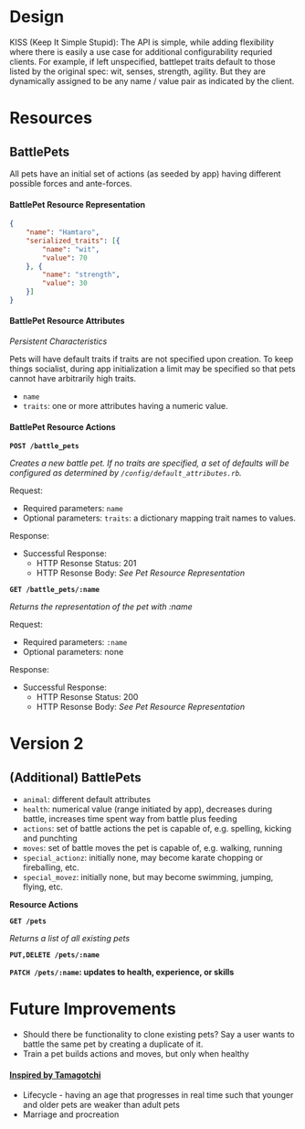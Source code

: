 # Design

KISS (Keep It Simple Stupid): The API is simple, while adding flexibility where there is easily a use case for additional configurability requried clients. For example, if left unspecified, battlepet traits default to those listed by the original spec: wit, senses, strength, agility. But they are dynamically assigned to be any name / value pair as indicated by the client.

# Resources

## BattlePets

All pets have an initial set of actions (as seeded by app) having different possible forces and ante-forces.

#### BattlePet Resource Representation

```json
{
    "name": "Hamtaro",
    "serialized_traits": [{
        "name": "wit",
        "value": 70
    }, {
        "name": "strength",
        "value": 30
    }]
}
```

#### BattlePet Resource Attributes

_Persistent Characteristics_

Pets will have default traits if traits are not specified upon creation. To keep things socialist, during app initialization a limit may be specified so that pets cannot have arbitrarily high traits.

* `name`
* `traits`: one or more attributes having a numeric value.

#### BattlePet Resource Actions

**`POST /battle_pets`**

_Creates a new battle pet. If no traits are specified, a set of defaults will be configured as determined by `/config/default_attributes.rb`._

Request:

* Required parameters: `name`
* Optional parameters: `traits`: a dictionary mapping trait names to values.

Response:

* Successful Response:
    * HTTP Resonse Status: 201
    * HTTP Resonse Body: _See Pet Resource Representation_

**`GET /battle_pets/:name`**

_Returns the representation of the pet with :name_

Request:

* Required parameters: `:name`
* Optional parameters: none

Response:

* Successful Response:
    * HTTP Resonse Status: 200
    * HTTP Resonse Body: _See Pet Resource Representation_

# Version 2

## (Additional) BattlePets

* `animal`: different default attributes
* `health`: numerical value (range initiated by app), decreases during battle, increases time spent way from battle plus feeding
* `actions`: set of battle actions the pet is capable of, e.g. spelling, kicking and punchting
* `moves`: set of battle moves the pet is capable of, e.g. walking, running
* `special_actionz`: initially none, may become karate chopping or fireballing, etc.
* `special_movez`: initially none, but may become swimming, jumping, flying, etc.

**Resource Actions**

**`GET /pets`**

_Returns a list of all existing pets_

**`PUT,DELETE /pets/:name`**

**`PATCH /pets/:name`: updates to health, experience, or skills**

# Future Improvements

* Should there be functionality to clone existing pets? Say a user wants to battle the same pet by creating a duplicate of it.
* Train a pet builds actions and moves, but only when healthy

#### [Inspired by Tamagotchi](https://en.wikipedia.org/wiki/Tamagotchi)

* Lifecycle - having an age that progresses in real time such that younger and older pets are weaker than adult pets
* Marriage and procreation

